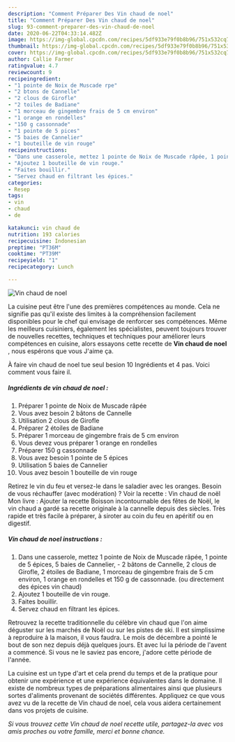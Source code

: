 ```yaml
---
description: "Comment Préparer Des Vin chaud de noel"
title: "Comment Préparer Des Vin chaud de noel"
slug: 93-comment-preparer-des-vin-chaud-de-noel
date: 2020-06-22T04:33:14.482Z
image: https://img-global.cpcdn.com/recipes/5df933e79f0b8b96/751x532cq70/vin-chaud-de-noel-photo-principale-de-la-recette.jpg
thumbnail: https://img-global.cpcdn.com/recipes/5df933e79f0b8b96/751x532cq70/vin-chaud-de-noel-photo-principale-de-la-recette.jpg
cover: https://img-global.cpcdn.com/recipes/5df933e79f0b8b96/751x532cq70/vin-chaud-de-noel-photo-principale-de-la-recette.jpg
author: Callie Farmer
ratingvalue: 4.7
reviewcount: 9
recipeingredient:
- "1 pointe de Noix de Muscade rpe"
- "2 btons de Cannelle"
- "2 clous de Girofle"
- "2 toiles de Badiane"
- "1 morceau de gingembre frais de 5 cm environ"
- "1 orange en rondelles"
- "150 g cassonnade"
- "1 pointe de 5 pices"
- "5 baies de Cannelier"
- "1 bouteille de vin rouge"
recipeinstructions:
- "Dans une casserole, mettez 1 pointe de Noix de Muscade râpée, 1 pointe de 5 épices, 5 baies de Cannelier, 2 bâtons de Cannelle, 2 clous de Girofle, 2 étoiles de Badiane, 1 morceau de gingembre frais de 5 cm environ, 1 orange en rondelles et 150 g de cassonnade. (ou directement des épices vin chaud)"
- "Ajoutez 1 bouteille de vin rouge."
- "Faites bouillir."
- "Servez chaud en filtrant les épices."
categories:
- Resep
tags:
- vin
- chaud
- de

katakunci: vin chaud de 
nutrition: 193 calories
recipecuisine: Indonesian
preptime: "PT36M"
cooktime: "PT39M"
recipeyield: "1"
recipecategory: Lunch

---
```



![Vin chaud de noel](https://img-global.cpcdn.com/recipes/5df933e79f0b8b96/751x532cq70/vin-chaud-de-noel-photo-principale-de-la-recette.jpg)

La cuisine peut être l'une des premières compétences au monde. Cela ne signifie pas qu'il existe des limites à la compréhension facilement disponibles pour le chef qui envisage de renforcer ses compétences. Même les meilleurs cuisiniers, également les spécialistes, peuvent toujours trouver de nouvelles recettes, techniques et techniques pour améliorer leurs compétences en cuisine, alors essayons cette recette de <strong> Vin chaud de noel </strong>, nous espérons que vous J'aime ça.

<!--inarticleads1-->

À faire vin chaud de noel tue seul besion 10 Ingrédients et 4 pas. Voici comment vous faire il.

##### Ingrédients de vin chaud de noel :

1. Préparer 1 pointe de Noix de Muscade râpée
1. Vous avez besoin 2 bâtons de Cannelle
1. Utilisation 2 clous de Girofle
1. Préparer 2 étoiles de Badiane
1. Préparer 1 morceau de gingembre frais de 5 cm environ
1. Vous devez vous préparer 1 orange en rondelles
1. Préparer 150 g cassonnade
1. Vous avez besoin 1 pointe de 5 épices
1. Utilisation 5 baies de Cannelier
1. Vous avez besoin 1 bouteille de vin rouge


Retirez le vin du feu et versez-le dans le saladier avec les oranges. Besoin de vous réchauffer (avec modération) ? Voir la recette : Vin chaud de noël Mon livre : Ajouter la recette Boisson incontournable des fêtes de Noël, le vin chaud a gardé sa recette originale à la cannelle depuis des siècles. Très rapide et très facile à préparer, à siroter au coin du feu en apéritif ou en digestif. 

<!--inarticleads2-->

##### Vin chaud de noel instructions :

1. Dans une casserole, mettez 1 pointe de Noix de Muscade râpée, 1 pointe de 5 épices, 5 baies de Cannelier, - 2 bâtons de Cannelle, 2 clous de Girofle, 2 étoiles de Badiane, 1 morceau de gingembre frais de 5 cm environ, 1 orange en rondelles et 150 g de cassonnade. (ou directement des épices vin chaud)
1. Ajoutez 1 bouteille de vin rouge.
1. Faites bouillir.
1. Servez chaud en filtrant les épices.


Retrouvez la recette traditionnelle du célèbre vin chaud que l&#39;on aime déguster sur les marchés de Noël ou sur les pistes de ski. Il est simplissime à reproduire à la maison, il vous faudra. Le mois de décembre a pointé le bout de son nez depuis déjà quelques jours. Et avec lui la période de l&#39;avent a commencé. Si vous ne le saviez pas encore, j&#39;adore cette période de l&#39;année. 

<!--inarticleads1-->

<p>
La cuisine est un type d'art et cela prend du temps et de la pratique pour obtenir une expérience et une expérience équivalentes dans le domaine. Il existe de nombreux types de préparations alimentaires ainsi que plusieurs sortes d'aliments provenant de sociétés différentes. Appliquez ce que vous avez vu de la recette de Vin chaud de noel, cela vous aidera certainement dans vos projets de cuisine.
</p>

<p>
<i>Si vous trouvez cette Vin chaud de noel recette utile, partagez-la avec vos amis proches ou votre famille, merci et bonne chance.</i>
</p>
